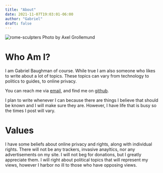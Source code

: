 ```yaml
---
title: "About"
date: 2021-11-07T19:03:01-06:00
author: "Gabriel"
draft: false
---
```

![rome-sculpters](../images/aboutme-cover.jpg)
Photo by Axel Grollemund
# Who Am I?
I am Gabriel Baughman of course. While true I am also someone who likes to write about a lot of topics. These topics can vary from technology to politics to guides, to online privacy.

You can reach me via [email](mailto:gabriel@gabrielbaughman.xyz), and find me on [github](https://github.com/gabrielbaughmanxyz/).

I plan to write whenever I can because there are things I believe that should be known and I will make sure they are. However, I have life that is busy so the times I post will vary.

# Values
I have some beliefs about online privacy and rights, along with individual rights.
There will not be any trackers, invasive anayltics, nor any advertisements on my site. I will not beg for donations, but I greatly appreciate them.
I will right about political topics that will represent my views, however I harbor no ill to those who have opposing views.